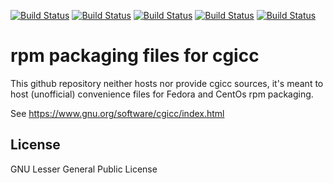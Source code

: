 [![Build Status](https://simc.arpae.it/moncic-ci/cgicc-rpm/centos7.png)](https://simc.arpae.it/moncic-ci/cgicc-rpm/)
[![Build Status](https://simc.arpae.it/moncic-ci/cgicc-rpm/centos8.png)](https://simc.arpae.it/moncic-ci/cgicc-rpm/)
[![Build Status](https://simc.arpae.it/moncic-ci/cgicc-rpm/fedora34.png)](https://simc.arpae.it/moncic-ci/cgicc-rpm/)
[![Build Status](https://simc.arpae.it/moncic-ci/cgicc-rpm/fedora36.png)](https://simc.arpae.it/moncic-ci/cgicc-rpm/)
[![Build Status](https://copr.fedorainfracloud.org/coprs/simc/stable/package/cgicc/status_image/last_build.png)](https://copr.fedorainfracloud.org/coprs/simc/stable/package/cgicc/)

# rpm packaging files for cgicc

This github repository neither hosts nor provide cgicc sources, it's meant to
host (unofficial) convenience files for Fedora and CentOs rpm packaging.

See https://www.gnu.org/software/cgicc/index.html

## License

GNU Lesser General Public License
